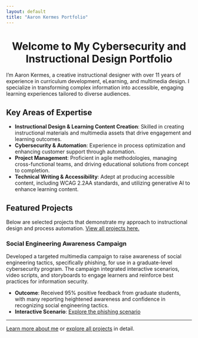 ```yaml
---
layout: default
title: "Aaron Kermes Portfolio"
---
```


<div style="text-align: center;">
    <h1>Welcome to My Cybersecurity and Instructional Design Portfolio</h1>
</div>

I’m Aaron Kermes, a creative instructional designer with over 11 years of experience in curriculum development, eLearning, and multimedia design. I specialize in transforming complex information into accessible, engaging learning experiences tailored to diverse audiences.

## Key Areas of Expertise
- **Instructional Design & Learning Content Creation**: Skilled in creating instructional materials and multimedia assets that drive engagement and learning outcomes.
- **Cybersecurity & Automation**: Experience in process optimization and enhancing customer support through automation.
- **Project Management**: Proficient in agile methodologies, managing cross-functional teams, and driving educational solutions from concept to completion.
- **Technical Writing & Accessibility**: Adept at producing accessible content, including WCAG 2.2AA standards, and utilizing generative AI to enhance learning content.

## Featured Projects
Below are selected projects that demonstrate my approach to instructional design and process automation. [View all projects here.](projects.md)

### Social Engineering Awareness Campaign
Developed a targeted multimedia campaign to raise awareness of social engineering tactics, specifically phishing, for use in a graduate-level cybersecurity program. The campaign integrated interactive scenarios, video scripts, and storyboards to engage learners and reinforce best practices for information security.

- **Outcome**: Received 95% positive feedback from graduate students, with many reporting heightened awareness and confidence in recognizing social engineering tactics.
- **Interactive Scenario**: <a href="https://lmscontent.embanet.com/Media/UND/CSCI587/CSCI587-w06-m02/" target="_blank">Explore the phishing scenario</a>

---

[Learn more about me](about.md) or [explore all projects](projects.md) in detail.
